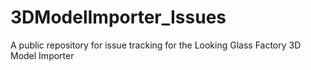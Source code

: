 # 3DModelImporter_Issues
A public repository for issue tracking for the Looking Glass Factory 3D Model Importer
